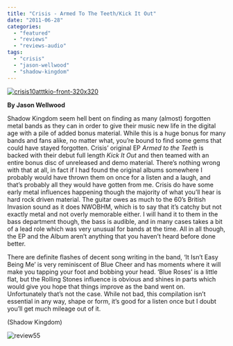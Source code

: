 ```yaml
---
title: "Crisis - Armed To The Teeth/Kick It Out"
date: "2011-06-28"
categories: 
  - "featured"
  - "reviews"
  - "reviews-audio"
tags: 
  - "crisis"
  - "jason-wellwood"
  - "shadow-kingdom"
---
```


[![](http://www.hellbound.ca/wp-content/uploads/2011/06/crisis10atttkio-front-320x320.jpg "crisis10atttkio-front-320x320")](http://www.hellbound.ca/wp-content/uploads/2011/06/crisis10atttkio-front-320x320.jpg)

**By Jason Wellwood**

Shadow Kingdom seem hell bent on finding as many (almost) forgotten metal bands as they can in order to give their music new life in the digital age with a pile of added bonus material. While this is a huge bonus for many bands and fans alike, no matter what, you’re bound to find some gems that could have stayed forgotten. Crisis’ original EP _Armed to the Teeth_ is backed with their debut full length _Kick It Out_ and then teamed with an entire bonus disc of unreleased and demo material. There’s nothing wrong with that at all, in fact if I had found the original albums somewhere I probably would have thrown them on once for a listen and a laugh, and that’s probably all they would have gotten from me. Crisis do have some early metal influences happening though the majority of what you’ll hear is hard rock driven material. The guitar owes as much to the 60’s British Invasion sound as it does NWOBHM, which is to say that it’s catchy but not exactly metal and not overly memorable either. I will hand it to them in the bass department though, the bass is audible, and in many cases takes a bit of a lead role which was very unusual for bands at the time. All in all though, the EP and the Album aren’t anything that you haven’t heard before done better.

There are definite flashes of decent song writing in the band, ‘It Isn’t Easy Being Me’ is very reminiscent of Blue Cheer and has moments where it will make you tapping your foot and bobbing your head. ‘Blue Roses’ is a little flat, but the Rolling Stones influence is obvious and shines in parts which would give you hope that things improve as the band went on. Unfortunately that’s not the case. While not bad, this compilation isn’t essential in any way, shape or form, it’s good for a listen once but I doubt you’ll get much mileage out of it.

(Shadow Kingdom)

![](http://www.hellbound.ca/wp-content/uploads/2009/07/review55.png "review55")
